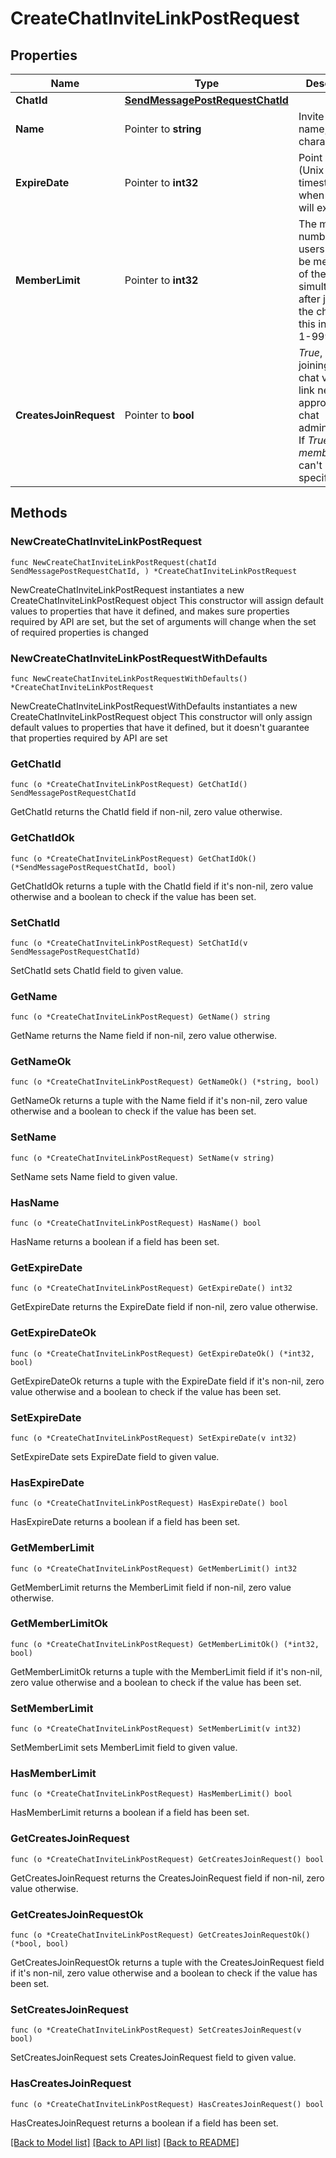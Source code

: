# CreateChatInviteLinkPostRequest

## Properties

Name | Type | Description | Notes
------------ | ------------- | ------------- | -------------
**ChatId** | [**SendMessagePostRequestChatId**](SendMessagePostRequestChatId.md) |  | 
**Name** | Pointer to **string** | Invite link name; 0-32 characters | [optional] 
**ExpireDate** | Pointer to **int32** | Point in time (Unix timestamp) when the link will expire | [optional] 
**MemberLimit** | Pointer to **int32** | The maximum number of users that can be members of the chat simultaneously after joining the chat via this invite link; 1-99999 | [optional] 
**CreatesJoinRequest** | Pointer to **bool** | *True*, if users joining the chat via the link need to be approved by chat administrators. If *True*, *member\\_limit* can&#39;t be specified | [optional] 

## Methods

### NewCreateChatInviteLinkPostRequest

`func NewCreateChatInviteLinkPostRequest(chatId SendMessagePostRequestChatId, ) *CreateChatInviteLinkPostRequest`

NewCreateChatInviteLinkPostRequest instantiates a new CreateChatInviteLinkPostRequest object
This constructor will assign default values to properties that have it defined,
and makes sure properties required by API are set, but the set of arguments
will change when the set of required properties is changed

### NewCreateChatInviteLinkPostRequestWithDefaults

`func NewCreateChatInviteLinkPostRequestWithDefaults() *CreateChatInviteLinkPostRequest`

NewCreateChatInviteLinkPostRequestWithDefaults instantiates a new CreateChatInviteLinkPostRequest object
This constructor will only assign default values to properties that have it defined,
but it doesn't guarantee that properties required by API are set

### GetChatId

`func (o *CreateChatInviteLinkPostRequest) GetChatId() SendMessagePostRequestChatId`

GetChatId returns the ChatId field if non-nil, zero value otherwise.

### GetChatIdOk

`func (o *CreateChatInviteLinkPostRequest) GetChatIdOk() (*SendMessagePostRequestChatId, bool)`

GetChatIdOk returns a tuple with the ChatId field if it's non-nil, zero value otherwise
and a boolean to check if the value has been set.

### SetChatId

`func (o *CreateChatInviteLinkPostRequest) SetChatId(v SendMessagePostRequestChatId)`

SetChatId sets ChatId field to given value.


### GetName

`func (o *CreateChatInviteLinkPostRequest) GetName() string`

GetName returns the Name field if non-nil, zero value otherwise.

### GetNameOk

`func (o *CreateChatInviteLinkPostRequest) GetNameOk() (*string, bool)`

GetNameOk returns a tuple with the Name field if it's non-nil, zero value otherwise
and a boolean to check if the value has been set.

### SetName

`func (o *CreateChatInviteLinkPostRequest) SetName(v string)`

SetName sets Name field to given value.

### HasName

`func (o *CreateChatInviteLinkPostRequest) HasName() bool`

HasName returns a boolean if a field has been set.

### GetExpireDate

`func (o *CreateChatInviteLinkPostRequest) GetExpireDate() int32`

GetExpireDate returns the ExpireDate field if non-nil, zero value otherwise.

### GetExpireDateOk

`func (o *CreateChatInviteLinkPostRequest) GetExpireDateOk() (*int32, bool)`

GetExpireDateOk returns a tuple with the ExpireDate field if it's non-nil, zero value otherwise
and a boolean to check if the value has been set.

### SetExpireDate

`func (o *CreateChatInviteLinkPostRequest) SetExpireDate(v int32)`

SetExpireDate sets ExpireDate field to given value.

### HasExpireDate

`func (o *CreateChatInviteLinkPostRequest) HasExpireDate() bool`

HasExpireDate returns a boolean if a field has been set.

### GetMemberLimit

`func (o *CreateChatInviteLinkPostRequest) GetMemberLimit() int32`

GetMemberLimit returns the MemberLimit field if non-nil, zero value otherwise.

### GetMemberLimitOk

`func (o *CreateChatInviteLinkPostRequest) GetMemberLimitOk() (*int32, bool)`

GetMemberLimitOk returns a tuple with the MemberLimit field if it's non-nil, zero value otherwise
and a boolean to check if the value has been set.

### SetMemberLimit

`func (o *CreateChatInviteLinkPostRequest) SetMemberLimit(v int32)`

SetMemberLimit sets MemberLimit field to given value.

### HasMemberLimit

`func (o *CreateChatInviteLinkPostRequest) HasMemberLimit() bool`

HasMemberLimit returns a boolean if a field has been set.

### GetCreatesJoinRequest

`func (o *CreateChatInviteLinkPostRequest) GetCreatesJoinRequest() bool`

GetCreatesJoinRequest returns the CreatesJoinRequest field if non-nil, zero value otherwise.

### GetCreatesJoinRequestOk

`func (o *CreateChatInviteLinkPostRequest) GetCreatesJoinRequestOk() (*bool, bool)`

GetCreatesJoinRequestOk returns a tuple with the CreatesJoinRequest field if it's non-nil, zero value otherwise
and a boolean to check if the value has been set.

### SetCreatesJoinRequest

`func (o *CreateChatInviteLinkPostRequest) SetCreatesJoinRequest(v bool)`

SetCreatesJoinRequest sets CreatesJoinRequest field to given value.

### HasCreatesJoinRequest

`func (o *CreateChatInviteLinkPostRequest) HasCreatesJoinRequest() bool`

HasCreatesJoinRequest returns a boolean if a field has been set.


[[Back to Model list]](../README.md#documentation-for-models) [[Back to API list]](../README.md#documentation-for-api-endpoints) [[Back to README]](../README.md)


